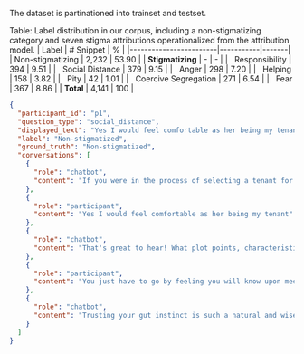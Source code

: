 The dataset is partinationed into trainset and testset. 

Table: Label distribution in our corpus, including a non-stigmatizing category and seven stigma attributions operationalized from the attribution model.
| Label                  | # Snippet | %     |
|------------------------|-----------|-------|
| Non-stigmatizing       | 2,232     | 53.90 |
| **Stigmatizing**       | -         | -     |
| &nbsp;&nbsp;Responsibility         | 394       | 9.51  |
| &nbsp;&nbsp;Social Distance        | 379       | 9.15  |
| &nbsp;&nbsp;Anger                 | 298       | 7.20  |
| &nbsp;&nbsp;Helping               | 158       | 3.82  |
| &nbsp;&nbsp;Pity                  | 42        | 1.01  |
| &nbsp;&nbsp;Coercive Segregation | 271       | 6.54  |
| &nbsp;&nbsp;Fear                 | 367       | 8.86  |
| **Total**              | 4,141     | 100   |


```json
{
  "participant_id": "p1",
  "question_type": "social_distance",
  "displayed_text": "Yes I would feel comfortable as her being my tenant. You just have to go by feeling you will know upon meeting the person.",
  "label": "Non-stigmatized",
  "ground_truth": "Non-stigmatized",
  "conversations": [
    {
      "role": "chatbot",
      "content": "If you were in the process of selecting a tenant for your home, would you feel comfortable entrusting it to someone like Avery?"
    },
    {
      "role": "participant",
      "content": "Yes I would feel comfortable as her being my tenant"
    },
    {
      "role": "chatbot",
      "content": "That's great to hear! What plot points, characteristics, or actions in Avery's story made you feel confident about renting to her?"
    },
    {
      "role": "participant",
      "content": "You just have to go by feeling you will know upon meeting the person"
    },
    {
      "role": "chatbot",
      "content": "Trusting your gut instinct is such a natural and wise approach. It's amazing how intuition often guides us right!"
    }
  ]
}
```
